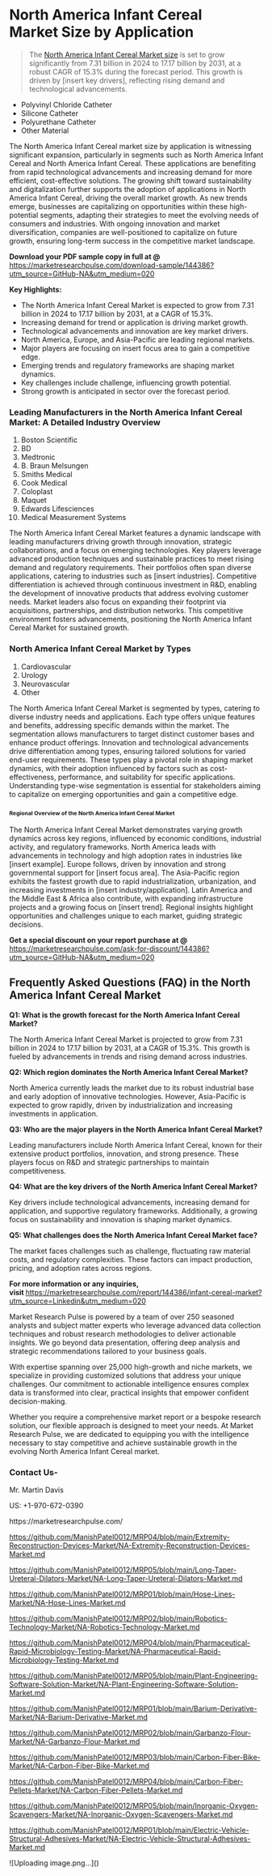 <h1>North America Infant Cereal Market&nbsp;Size by Application</h1><blockquote><p>The <a href="https://marketresearchpulse.com/download-sample/144386?utm_source=GitHub-NA&amp;utm_medium=020">North America Infant Cereal Market size</a> is set to grow significantly from 7.31 billion in 2024 to 17.17 billion by 2031, at a robust CAGR of 15.3% during the forecast period. This growth is driven by [insert key drivers], reflecting rising demand and technological advancements.</p></blockquote><ul><li>Polyvinyl Chloride Catheter<li> Silicone Catheter<li> Polyurethane Catheter<li> Other Material</li></ul><p>The North America Infant Cereal market size by application is witnessing significant expansion, particularly in segments such as North America Infant Cereal and North America Infant Cereal. These applications are benefiting from rapid technological advancements and increasing demand for more efficient, cost-effective solutions. The growing shift toward sustainability and digitalization further supports the adoption of applications in North America Infant Cereal, driving the overall market growth. As new trends emerge, businesses are capitalizing on opportunities within these high-potential segments, adapting their strategies to meet the evolving needs of consumers and industries. With ongoing innovation and market diversification, companies are well-positioned to capitalize on future growth, ensuring long-term success in the competitive market landscape.</p><p><strong>Download your PDF sample copy in full at @ </strong><a href="https://marketresearchpulse.com/download-sample/144386?utm_source=GitHub-NA&amp;utm_medium=020">https://marketresearchpulse.com/download-sample/144386?utm_source=GitHub-NA&amp;utm_medium=020</a></p><p><strong>Key Highlights: </strong></p><ul><li>The North America Infant Cereal Market is expected to grow from 7.31 billion in 2024 to 17.17 billion by 2031, at a CAGR of 15.3%.</li><li>Increasing demand for trend or application is driving market growth.</li><li>Technological advancements and innovation are key market drivers.</li><li>North America, Europe, and Asia-Pacific are leading regional markets.</li><li>Major players are focusing on insert focus area to gain a competitive edge.</li><li>Emerging trends and regulatory frameworks are shaping market dynamics.</li><li>Key challenges include challenge, influencing growth potential.</li><li>Strong growth is anticipated in sector over the forecast period.</li></ul><h3>Leading Manufacturers in the North America Infant Cereal Market: A Detailed Industry Overview</h3><ol><li>Boston Scientific</li><li>BD</li><li>Medtronic</li><li>B. Braun Melsungen</li><li>Smiths Medical</li><li>Cook Medical</li><li>Coloplast</li><li>Maquet</li><li>Edwards Lifesciences</li><li>Medical Measurement Systems</li></ol><div class="flex max-w-full flex-col flex-grow"><div class="min-h-8 text-message flex w-full flex-col items-end gap-2 whitespace-normal break-words [.text-message+&amp;]:mt-5" dir="auto" data-message-author-role="assistant" data-message-id="fd8432e4-4910-450d-b182-61b7bfb0a01f" data-message-model-slug="gpt-4o"><div class="flex w-full flex-col gap-1 empty:hidden first:pt-[3px]"><div class="markdown prose w-full break-words dark:prose-invert light"><p>The North America Infant Cereal Market features a dynamic landscape with leading manufacturers driving growth through innovation, strategic collaborations, and a focus on emerging technologies. Key players leverage advanced production techniques and sustainable practices to meet rising demand and regulatory requirements. Their portfolios often span diverse applications, catering to industries such as [insert industries]. Competitive differentiation is achieved through continuous investment in R&amp;D, enabling the development of innovative products that address evolving customer needs. Market leaders also focus on expanding their footprint via acquisitions, partnerships, and distribution networks. This competitive environment fosters advancements, positioning the North America Infant Cereal Market for sustained growth.</p></div></div></div></div><h3>North America Infant Cereal Market by Types</h3><ol><li>Cardiovascular<li> Urology<li> Neurovascular<li> Other</li></ol><div class="flex max-w-full flex-col flex-grow"><div class="min-h-8 text-message flex w-full flex-col items-end gap-2 whitespace-normal break-words [.text-message+&amp;]:mt-5" dir="auto" data-message-author-role="assistant" data-message-id="084470be-0bb7-4664-bddf-5156b4f41249" data-message-model-slug="gpt-4o-mini"><div class="flex w-full flex-col gap-1 empty:hidden first:pt-[3px]"><div class="markdown prose w-full break-words dark:prose-invert light"><p>The North America Infant Cereal Market is segmented by types, catering to diverse industry needs and applications. Each type offers unique features and benefits, addressing specific demands within the market. The segmentation allows manufacturers to target distinct customer bases and enhance product offerings. Innovation and technological advancements drive differentiation among types, ensuring tailored solutions for varied end-user requirements. These types play a pivotal role in shaping market dynamics, with their adoption influenced by factors such as cost-effectiveness, performance, and suitability for specific applications. Understanding type-wise segmentation is essential for stakeholders aiming to capitalize on emerging opportunities and gain a competitive edge.</p></div></div></div></div><h3><span style="font-size: 11px;">Regional Overview of the North America Infant Cereal Market</span></h3><div class="flex max-w-full flex-col flex-grow"><div class="min-h-8 text-message flex w-full flex-col items-end gap-2 whitespace-normal break-words [.text-message+&amp;]:mt-5" dir="auto" data-message-author-role="assistant" data-message-id="e9038762-ce64-4e30-91c9-9bd413514231" data-message-model-slug="gpt-4o-mini"><div class="flex w-full flex-col gap-1 empty:hidden first:pt-[3px]"><div class="markdown prose w-full break-words dark:prose-invert light"><p>The North America Infant Cereal Market demonstrates varying growth dynamics across key regions, influenced by economic conditions, industrial activity, and regulatory frameworks. North America leads with advancements in technology and high adoption rates in industries like [insert example]. Europe follows, driven by innovation and strong governmental support for [insert focus area]. The Asia-Pacific region exhibits the fastest growth due to rapid industrialization, urbanization, and increasing investments in [insert industry/application]. Latin America and the Middle East &amp; Africa also contribute, with expanding infrastructure projects and a growing focus on [insert trend]. Regional insights highlight opportunities and challenges unique to each market, guiding strategic decisions.</p></div></div></div></div><p><strong>Get a special discount on your report purchase at @ </strong><a href="https://marketresearchpulse.com/ask-for-discount/144386?utm_source=GitHub-NA&amp;utm_medium=020">https://marketresearchpulse.com/ask-for-discount/144386?utm_source=GitHub-NA&amp;utm_medium=020</a></p><h2>Frequently Asked Questions (FAQ) in the North America Infant Cereal Market</h2><p><strong>Q1: What is the growth forecast for the North America Infant Cereal Market?</strong></p><p>The North America Infant Cereal Market is projected to grow from 7.31 billion in 2024 to 17.17 billion by 2031, at a CAGR of 15.3%. This growth is fueled by advancements in trends and rising demand across industries.</p><p><strong>Q2: Which region dominates the North America Infant Cereal Market?</strong></p><p>North America currently leads the market due to its robust industrial base and early adoption of innovative technologies. However, Asia-Pacific is expected to grow rapidly, driven by industrialization and increasing investments in application.</p><p><strong>Q3: Who are the major players in the North America Infant Cereal Market?</strong></p><p>Leading manufacturers include North America Infant Cereal, known for their extensive product portfolios, innovation, and strong presence. These players focus on R&amp;D and strategic partnerships to maintain competitiveness.</p><p><strong>Q4: What are the key drivers of the North America Infant Cereal Market?</strong></p><p>Key drivers include technological advancements, increasing demand for application, and supportive regulatory frameworks. Additionally, a growing focus on sustainability and innovation is shaping market dynamics.</p><p><strong>Q5: What challenges does the North America Infant Cereal Market face?</strong></p><p>The market faces challenges such as challenge, fluctuating raw material costs, and regulatory complexities. These factors can impact production, pricing, and adoption rates across regions.</p><p><strong>For more information or any inquiries, visit&nbsp;</strong><a href="https://marketresearchpulse.com/report/144386/infant-cereal-market?utm_source=Linkedin&utm_medium=020">https://marketresearchpulse.com/report/144386/infant-cereal-market?utm_source=Linkedin&utm_medium=020</a></p><p>Market Research Pulse is powered by a team of over 250 seasoned analysts and subject matter experts who leverage advanced data collection techniques and robust research methodologies to deliver actionable insights. We go beyond data presentation, offering deep analysis and strategic recommendations tailored to your business goals.</p><p>With expertise spanning over 25,000 high-growth and niche markets, we specialize in providing customized solutions that address your unique challenges. Our commitment to actionable intelligence ensures complex data is transformed into clear, practical insights that empower confident decision-making.</p><p>Whether you require a comprehensive market report or a bespoke research solution, our flexible approach is designed to meet your needs. At Market Research Pulse, we are dedicated to equipping you with the intelligence necessary to stay competitive and achieve sustainable growth in the evolving North America Infant Cereal market.</p><h3><strong>Contact Us-</strong></h3><p>Mr. Martin Davis</p><p>US: +1-970-672-0390</p><p>https://marketresearchpulse.com/</p><p><a href="https://github.com/ManishPatel0012/MRP04/blob/main/Extremity-Reconstruction-Devices-Market/NA-Extremity-Reconstruction-Devices-Market.md">https://github.com/ManishPatel0012/MRP04/blob/main/Extremity-Reconstruction-Devices-Market/NA-Extremity-Reconstruction-Devices-Market.md</a></p><p><a href="https://github.com/ManishPatel0012/MRP05/blob/main/Long-Taper-Ureteral-Dilators-Market/NA-Long-Taper-Ureteral-Dilators-Market.md">https://github.com/ManishPatel0012/MRP05/blob/main/Long-Taper-Ureteral-Dilators-Market/NA-Long-Taper-Ureteral-Dilators-Market.md</a></p><p><a href="https://github.com/ManishPatel0012/MRP01/blob/main/Hose-Lines-Market/NA-Hose-Lines-Market.md">https://github.com/ManishPatel0012/MRP01/blob/main/Hose-Lines-Market/NA-Hose-Lines-Market.md</a></p><p><a href="https://github.com/ManishPatel0012/MRP02/blob/main/Robotics-Technology-Market/NA-Robotics-Technology-Market.md">https://github.com/ManishPatel0012/MRP02/blob/main/Robotics-Technology-Market/NA-Robotics-Technology-Market.md</a></p><p><a href="https://github.com/ManishPatel0012/MRP04/blob/main/Pharmaceutical-Rapid-Microbiology-Testing-Market/NA-Pharmaceutical-Rapid-Microbiology-Testing-Market.md">https://github.com/ManishPatel0012/MRP04/blob/main/Pharmaceutical-Rapid-Microbiology-Testing-Market/NA-Pharmaceutical-Rapid-Microbiology-Testing-Market.md</a></p><p><a href="https://github.com/ManishPatel0012/MRP05/blob/main/Plant-Engineering-Software-Solution-Market/NA-Plant-Engineering-Software-Solution-Market.md">https://github.com/ManishPatel0012/MRP05/blob/main/Plant-Engineering-Software-Solution-Market/NA-Plant-Engineering-Software-Solution-Market.md</a></p><p><a href="https://github.com/ManishPatel0012/MRP01/blob/main/Barium-Derivative-Market/NA-Barium-Derivative-Market.md">https://github.com/ManishPatel0012/MRP01/blob/main/Barium-Derivative-Market/NA-Barium-Derivative-Market.md</a></p><p><a href="https://github.com/ManishPatel0012/MRP02/blob/main/Garbanzo-Flour-Market/NA-Garbanzo-Flour-Market.md">https://github.com/ManishPatel0012/MRP02/blob/main/Garbanzo-Flour-Market/NA-Garbanzo-Flour-Market.md</a></p><p><a href="https://github.com/ManishPatel0012/MRP03/blob/main/Carbon-Fiber-Bike-Market/NA-Carbon-Fiber-Bike-Market.md">https://github.com/ManishPatel0012/MRP03/blob/main/Carbon-Fiber-Bike-Market/NA-Carbon-Fiber-Bike-Market.md</a></p><p><a href="https://github.com/ManishPatel0012/MRP04/blob/main/Carbon-Fiber-Pellets-Market/NA-Carbon-Fiber-Pellets-Market.md">https://github.com/ManishPatel0012/MRP04/blob/main/Carbon-Fiber-Pellets-Market/NA-Carbon-Fiber-Pellets-Market.md</a></p><p><a href="https://github.com/ManishPatel0012/MRP05/blob/main/Inorganic-Oxygen-Scavengers-Market/NA-Inorganic-Oxygen-Scavengers-Market.md">https://github.com/ManishPatel0012/MRP05/blob/main/Inorganic-Oxygen-Scavengers-Market/NA-Inorganic-Oxygen-Scavengers-Market.md</a></p><p><a href="https://github.com/ManishPatel0012/MRP01/blob/main/Electric-Vehicle-Structural-Adhesives-Market/NA-Electric-Vehicle-Structural-Adhesives-Market.md">https://github.com/ManishPatel0012/MRP01/blob/main/Electric-Vehicle-Structural-Adhesives-Market/NA-Electric-Vehicle-Structural-Adhesives-Market.md</a></p>
![Uploading image.png…]()
